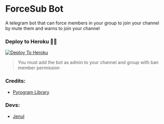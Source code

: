 # ForceSub Bot

A telegram bot that can force members in your group to join your channel by mute them and warns to join your channel

### Deploy to Heroku 🏃‍♂

[![Deploy To Heroku](https://www.herokucdn.com/deploy/button.svg)](https://github.com/jenul942/Covid-19botjenul123app.jason/)

> You must add the bot as admin to your channel and group with ban member permission

### Credits:

- [Pyrogram Library](https://github.com/pyrogram/pyrogram)

### Devs:

- [Jenul](https://github.com/jenul942)
